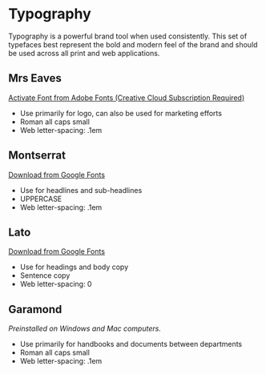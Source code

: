 # Typography
Typography is a powerful brand tool when used consistently. This set of typefaces best represent the bold and modern feel of the brand and should be used across all print and web applications. 

## Mrs Eaves
[Activate Font from Adobe Fonts (Creative Cloud Subscription Required)](https://fonts.adobe.com/fonts/mrs-eaves)
* Use primarily for logo, can also be used for marketing efforts 
* Roman all caps small
* Web letter-spacing: .1em

## Montserrat
[Download from Google Fonts](https://fonts.google.com/specimen/Montserrat)
* Use for headlines and sub-headlines 
* UPPERCASE
* Web letter-spacing: .1em

## Lato
[Download from Google Fonts](https://fonts.google.com/specimen/Lato)
* Use for headings and body copy
* Sentence copy
* Web letter-spacing: 0


## Garamond
*Preinstalled on Windows and Mac computers.*
* Use primarily for handbooks and documents between departments 
* Roman all caps small
* Web letter-spacing: .1em 